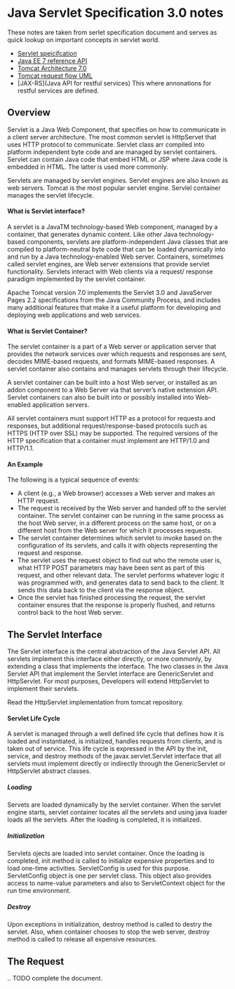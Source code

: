 # Java Servlet Specification 3.0 notes

These notes are taken from serlet specification document and serves as quick lookup on important concepts in servlet world.
- [Servlet speicifcation](http://download.oracle.com/otn-pub/jcp/servlet-3.0-fr-eval-oth-JSpec/servlet-3_0-final-spec.pdf?AuthParam=1474584492_e4c067fb0eb1dd1c6b4acd0fccd4ef0d)
- [Java EE 7 reference API](https://docs.oracle.com/javaee/7/api/)
- [Tomcat Architecture 7.0](http://tomcat.apache.org/tomcat-7.0-doc/architecture/)
- [Tomcat request flow UML](http://tomcat.apache.org/tomcat-7.0-doc/architecture/requestProcess/request-process.png)
- [JAX-RS](Java API for restful services) This where annonations for restful services are defined.

## Overview
 
Servlet is a Java Web Component, that specifies on how to communicate in a client server architecture. The most common servlet is HttpServet that uses HTTP protocol to communicate. Servlet class arr compiled into platform independent byte code and are managed by servlet containers. Servlet can contain Java code that embed HTML or JSP where Java code is embedded in HTML. The latter is used more commonly.

Servlets are managed by servlet engines. Servlet engines are also known as web servers. Tomcat is the most popular servlet engine. Servlel container manages the servlet lifecycle.

#### What is Servlet interface?
A servlet is a JavaTM technology-based Web component, managed by a container,
that generates dynamic content. Like other Java technology-based components,
servlets are platform-independent Java classes that are compiled to platform-neutral
byte code that can be loaded dynamically into and run by a Java technology-enabled
Web server. Containers, sometimes called servlet engines, are Web server extensions
that provide servlet functionality. Servlets interact with Web clients via a request/
response paradigm implemented by the servlet container. 

Apache Tomcat version 7.0 implements the Servlet 3.0 and JavaServer Pages 2.2 specifications from the Java Community Process, and includes many additional features that make it a useful platform for developing and deploying web applications and web services.

#### What is Servlet Container?
The servlet container is a part of a Web server or application server that provides the
network services over which requests and responses are sent, decodes MIME-based
requests, and formats MIME-based responses. A servlet container also contains and
manages servlets through their lifecycle.

A servlet container can be built into a host Web server, or installed as an addon
component to a Web Server via that server’s native extension API. Servlet containers
can also be built into or possibly installed into Web-enabled application
servers.

All servlet containers must support HTTP as a protocol for requests and
responses, but additional request/response-based protocols such as HTTPS (HTTP
over SSL) may be supported. The required versions of the HTTP specification that
a container must implement are HTTP/1.0 and HTTP/1.1. 

#### An Example
The following is a typical sequence of events:
- A client (e.g., a Web browser) accesses a Web server and makes an HTTP request.
- The request is received by the Web server and handed off to the servlet container.
The servlet container can be running in the same process as the host Web server,
in a different process on the same host, or on a different host from the Web server
for which it processes requests.
- The servlet container determines which servlet to invoke based on the
configuration of its servlets, and calls it with objects representing the request and
response.
- The servlet uses the request object to find out who the remote user is, what HTTP
POST parameters may have been sent as part of this request, and other relevant
data. The servlet performs whatever logic it was programmed with, and generates
data to send back to the client. It sends this data back to the client via the
response object.
- Once the servlet has finished processing the request, the servlet container ensures
that the response is properly flushed, and returns control back to the host Web
server.

## The Servlet Interface
The Servlet interface is the central abstraction of the Java Servlet API. All servlets
implement this interface either directly, or more commonly, by extending a class that
implements the interface. The two classes in the Java Servlet API that implement the
Servlet interface are GenericServlet and HttpServlet. For most purposes,
Developers will extend HttpServlet to implement their servlets.

Read the HttpServlet implementation from tomcat repository.

#### Servlet Life Cycle
A servlet is managed through a well defined life cycle that defines how it is loaded
and instantiated, is initialized, handles requests from clients, and is taken out of
service. This life cycle is expressed in the API by the init, service, and destroy
methods of the javax.servlet.Servlet interface that all servlets must implement
directly or indirectly through the GenericServlet or HttpServlet abstract classes.

##### Loading
Servets are loaded dynamically by the servlet container. When the servlet engine starts, servlet container locates all the servlets and using java loader loads all the servlets. After the loading is completed, it is initialized.

##### Initialization
Servlets ojects are loaded into servlet container. Once the loading is completed, init method is called to initialize expensive properties and to load one-time activities. ServletConfig is used for this purpose. ServletConfig object is one per servlet class. This object also provides access to name-value parameters and also to ServletContext object for the run time environment.

##### Destroy
Upon exceptions in initialization, destroy method is called to destry the servlet. Also, when container chooses to stop the web server, destroy method is called to release all expensive resources.

## The Request

.. TODO complete the document.
